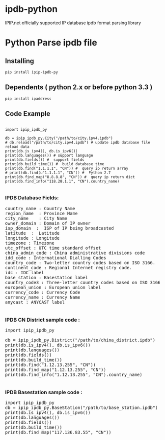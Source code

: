 # ipdb-python
IPIP.net officially supported IP database ipdb format parsing library

# Python Parse ipdb file

## Installing
<pre>
<code>pip install ipip-ipdb-py</code>
</pre>

## Dependents ( python 2.x or before python 3.3 )
<pre><code>pip install ipaddress</code></pre>

## Code Example
  <pre><code>
import ipip_ipdb_py

db = ipip_ipdb_py.City("/path/to/city.ipv4.ipdb")
# db.reload("/path/to/city.ipv4.ipdb") # update ipdb database file reload data
print(db.is_ipv4(), db.is_ipv6())
print(db.languages()) # support language
print(db.fields()) #  support fields
print(db.build_time()) #  build database time
print(db.find("1.1.1.1", "CN")) #  query ip return array
# print(db.find(u"1.1.1.1", "CN")) #  Python 2.7
print(db.find_map("8.8.8.8", "CN")) #  query ip return dict
print(db.find_info("118.28.1.1", "CN").country_name) 
  </pre></code>

### IPDB Database Fields:
<pre>
country_name : Country Name 
region_name  : Province Name   
city_name    : City Name 
owner_domain : Domain of IP owner
isp_domain  :  ISP of IP being broadcasted
latitude  :  Latitude   
longitude : Longitude    
timezone : Timezone     
utc_offset : UTC time standard offset    
china_admin_code : China administrative divisions code
idd_code : International Dialling Codes 
country_code : Two-letter country codes based on ISO 3166. 
continent_code : Regional Internet registry code.   
idc : IDC label
base_station : Basestation label
country_code3 : Three-letter country codes based on ISO 3166.
european_union : European union label
currency_code : Currency Code    
currency_name : Currency Name
anycast : ANYCAST label      

</pre>

### IPDB CN District sample code :
  <pre>
import ipip_ipdb_py

db = ipip_ipdb_py.District("/path/to/china_district.ipdb")
print(db.is_ipv4(), db.is_ipv6())
print(db.languages())
print(db.fields())
print(db.build_time())
print(db.find("1.12.13.255", "CN"))
print(db.find_map("1.12.13.255", "CN"))
print(db.find_info("1.12.13.255", "CN").country_name)
  </pre>

### IPDB Basestation sample code :
<pre>
import ipip_ipdb_py
db = ipip_ipdb_py.BaseStation("/path/to/base_station.ipdb")
print(db.is_ipv4(), db.is_ipv6())
print(db.languages())
print(db.fields())
print(db.build_time())
print(db.find_map("117.136.83.55", "CN"))
</pre>